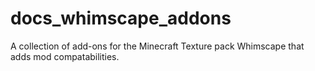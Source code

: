 # docs_whimscape_addons
A collection of add-ons for the Minecraft Texture pack Whimscape that adds mod compatabilities.

